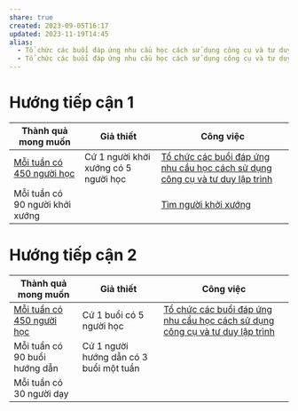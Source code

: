 ```yaml
---
share: true
created: 2023-09-05T16:17
updated: 2023-11-19T14:45
alias:
  - Tổ chức các buổi đáp ứng nhu cầu học cách sử dụng công cụ và tư duy lập trình
  - Tổ chức các buổi đáp ứng nhu cầu học cách sử dụng công cụ và tư duy lập trình cho nhu cầu cá nhân hoặc nghiên cứu
---
```


# Hướng tiếp cận 1
| Thành quả mong muốn             | Giả thiết                            | Công việc                                                                                                                                                                 |
| ------------------------------- | ------------------------------------ | ------------------------------------------------------------------------------------------------------------------------------------------------------------------------- |
| [Mỗi tuần có 450 người học](../../3%20Th%C3%A0nh%20qu%E1%BA%A3%20mong%20mu%E1%BB%91n/M%E1%BB%97i%20tu%E1%BA%A7n%20c%C3%B3%20450%20ng%C6%B0%E1%BB%9Di%20h%E1%BB%8Dc.md)   | Cứ 1 người khởi xướng có 5 người học | [Tổ chức các buổi đáp ứng nhu cầu học cách sử dụng công cụ và tư duy lập trình](K%E1%BA%BF%20ho%E1%BA%A1ch%20t%E1%BB%95%20ch%E1%BB%A9c%20c%C3%A1c%20bu%E1%BB%95i%20%C4%91%C3%A1p%20%E1%BB%A9ng%20nhu%20c%E1%BA%A7u%20h%E1%BB%8Dc%20c%C3%A1ch%20s%E1%BB%AD%20d%E1%BB%A5ng%20c%C3%B4ng%20c%E1%BB%A5%20v%C3%A0%20t%C6%B0%20duy%20l%E1%BA%ADp%20tr%C3%ACnh.md) |
| Mỗi tuần có 90 người khởi xướng |                                      | [Tìm người khởi xướng](./K%E1%BA%BF%20ho%E1%BA%A1ch%20t%C3%ACm%20ng%C6%B0%E1%BB%9Di%20kh%E1%BB%9Fi%20x%C6%B0%E1%BB%9Bng.md)                                                                                                                   |

# Hướng tiếp cận 2
| Thành quả mong muốn           | Giả thiết                               | Công việc                                                                                   |
| ----------------------------- | --------------------------------------- | ------------------------------------------------------------------------------------------- |
| [Mỗi tuần có 450 người học](../../3%20Th%C3%A0nh%20qu%E1%BA%A3%20mong%20mu%E1%BB%91n/M%E1%BB%97i%20tu%E1%BA%A7n%20c%C3%B3%20450%20ng%C6%B0%E1%BB%9Di%20h%E1%BB%8Dc.md) | Cứ 1 buổi có 5 người học                | [Tổ chức các buổi đáp ứng nhu cầu học cách sử dụng công cụ và tư duy lập trình](./index.md) |
| Mỗi tuần có 90 buổi hướng dẫn | Cứ 1 người hướng dẫn có 3 buổi một tuần |                                                                                             |
| Mỗi tuần có 30 người dạy      |                                         |                                                                                             |
